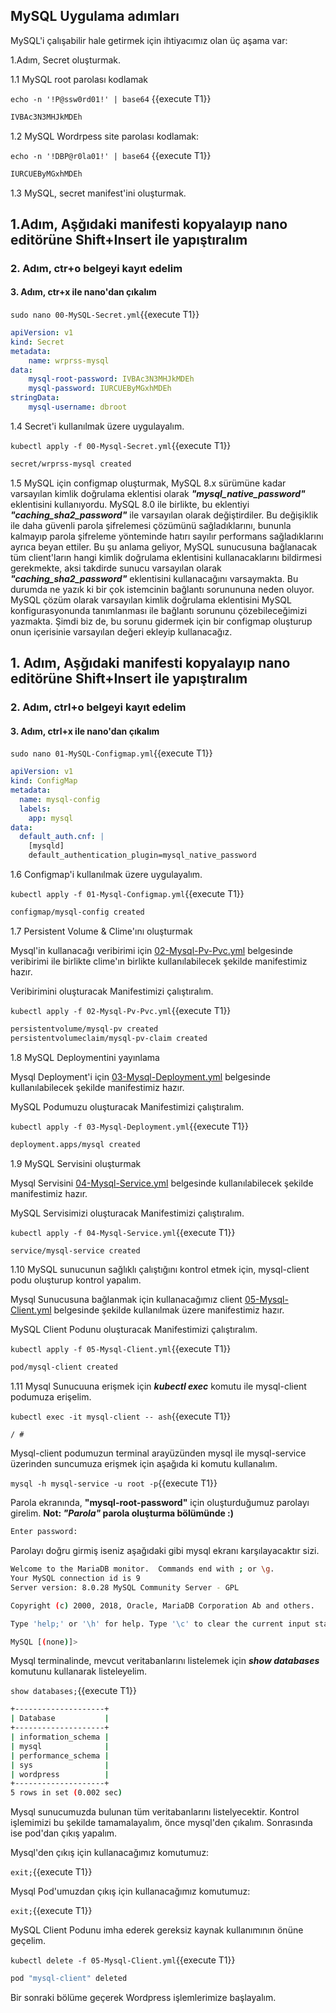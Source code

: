 ## MySQL Uygulama adımları

MySQL'i çalışabilir hale getirmek için ihtiyacımız olan  üç aşama var:

1.Adım, Secret oluşturmak.

1.1 MySQL root parolası kodlamak  

`echo -n '!P@ssw0rd01!' | base64` {{execute T1}}

```bash
IVBAc3N3MHJkMDEh
```

1.2 MySQL Wordrpess site parolası kodlamak:

`echo -n '!DBP@r0la01!' | base64` {{execute T1}}

```bash
IURCUEByMGxhMDEh
```

1.3 MySQL, secret manifest'ini oluşturmak.

## 1.Adım, Aşğıdaki manifesti kopyalayıp nano editörüne Shift+Insert ile yapıştıralım

### 2. Adım, ctr+o belgeyi kayıt edelim

#### 3. Adım, ctr+x ile nano'dan çıkalım

`sudo nano 00-MySQL-Secret.yml`{{execute T1}}

```yaml
apiVersion: v1
kind: Secret
metadata:
    name: wrprss-mysql
data:
    mysql-root-password: IVBAc3N3MHJkMDEh
    mysql-password: IURCUEByMGxhMDEh
stringData:
    mysql-username: dbroot
```

1.4 Secret'i kullanılmak üzere uygulayalım.

`kubectl apply -f 00-Mysql-Secret.yml`{{execute T1}}

```bash
secret/wrprss-mysql created
```

1.5 MySQL için configmap oluşturmak, MySQL 8.x sürümüne kadar varsayılan kimlik doğrulama eklentisi olarak  ***"mysql_native_password"*** eklentisini kullanıyordu. MySQL 8.0 ile birlikte, bu eklentiyi  ***"caching_sha2_password"*** ile varsayılan olarak değiştirdiler. Bu değişiklik ile daha güvenli parola şifrelemesi çözümünü sağladıklarını, bununla kalmayıp parola şifreleme yönteminde hatırı sayılır performans sağladıklarını ayrıca beyan ettiler.  Bu şu anlama geliyor, MySQL sunucusuna bağlanacak tüm client'ların hangi kimlik doğrulama eklentisini kullanacaklarını bildirmesi gerekmekte, aksi takdirde sunucu varsayılan olarak ***"caching_sha2_password"*** eklentisini kullanacağını varsaymakta. Bu durumda ne yazık ki bir çok istemcinin bağlantı sorunununa neden oluyor. MySQL çözüm olarak varsayılan kimlik doğrulama eklentisini MySQL konfigurasyonunda tanımlanması ile bağlantı sorununu çözebileceğimizi yazmakta. Şimdi biz de, bu sorunu gidermek için bir configmap oluşturup onun içerisinie varsayılan değeri ekleyip kullanacağız.

## 1. Adım, Aşğıdaki manifesti kopyalayıp nano editörüne Shift+Insert ile yapıştıralım

### 2. Adım, ctrl+o belgeyi kayıt edelim

#### 3. Adım, ctrl+x ile nano'dan çıkalım

`sudo nano 01-MySQL-Configmap.yml`{{execute T1}}

```yaml
apiVersion: v1
kind: ConfigMap
metadata:
  name: mysql-config
  labels:
    app: mysql
data:
  default_auth.cnf: |
    [mysqld]
    default_authentication_plugin=mysql_native_password
```

1.6 Configmap'i kullanılmak üzere uygulayalım.

`kubectl apply -f 01-Mysql-Configmap.yml`{{execute T1}}

```bash
configmap/mysql-config created
```

1.7 Persistent Volume & Clime'ını oluşturmak

Mysql'in kullanacağı veribirimi için [02-Mysql-Pv-Pvc.yml](./assets/02-Mysql-Pv-Pvc.yml) belgesinde veribirimi ile birlikte clime'ın birlikte kullanılabilecek şekilde manifestimiz hazır.

Veribirimini oluşturacak Manifestimizi çalıştıralım.

`kubectl apply -f 02-Mysql-Pv-Pvc.yml`{{execute T1}}

```bash
persistentvolume/mysql-pv created
persistentvolumeclaim/mysql-pv-claim created
```

1.8 MySQL Deploymentini yayınlama

Mysql Deployment'i için [03-Mysql-Deployment.yml](./assets/03-Mysql-Deployment.yml) belgesinde kullanılabilecek şekilde manifestimiz hazır.

MySQL Podumuzu oluşturacak Manifestimizi çalıştıralım.

`kubectl apply -f 03-Mysql-Deployment.yml`{{execute T1}}

```bash
deployment.apps/mysql created
```

1.9 MySQL Servisini oluşturmak

Mysql Servisini [04-Mysql-Service.yml](./assets/04-Mysql-Service.yml) belgesinde kullanılabilecek şekilde manifestimiz hazır.

MySQL Servisimizi oluşturacak Manifestimizi çalıştıralım.

`kubectl apply -f 04-Mysql-Service.yml`{{execute T1}}

```bash
service/mysql-service created
```

1.10 MySQL sunucunun sağlıklı çalıştığını kontrol etmek için, mysql-client podu oluşturup kontrol yapalım.

Mysql Sunucusuna bağlanmak için kullanacağımız client [05-Mysql-Client.yml](./assets/05-Mysql-Client.yml) belgesinde  şekilde kullanılmak üzere manifestimiz hazır.

MySQL Client Podunu oluşturacak Manifestimizi çalıştıralım.

`kubectl apply -f 05-Mysql-Client.yml`{{execute T1}}

```bash
pod/mysql-client created
```

1.11 Mysql Sunucuuna erişmek için ***kubectl exec*** komutu ile mysql-client podumuza erişelim.

`kubectl exec -it mysql-client -- ash`{{execute T1}}

```ash
/ #
```

Mysql-client podumuzun terminal arayüzünden mysql ile mysql-service üzerinden suncumuza erişmek için aşağıda ki komutu kullanalım.

`mysql -h mysql-service -u root -p`{{execute T1}}

Parola ekranında, **"mysql-root-password"** için oluşturduğumuz parolayı girelim. **Not: ***"Parola"*** parola oluşturma bölümünde :)**

```bash
Enter password:
```

Parolayı doğru girmiş iseniz aşağıdaki gibi mysql ekranı karşılayacaktır sizi.

```bash
Welcome to the MariaDB monitor.  Commands end with ; or \g.
Your MySQL connection id is 9
Server version: 8.0.28 MySQL Community Server - GPL

Copyright (c) 2000, 2018, Oracle, MariaDB Corporation Ab and others.

Type 'help;' or '\h' for help. Type '\c' to clear the current input statement.

MySQL [(none)]>
```

Mysql terminalinde, mevcut veritabanlarını listelemek için ***show databases*** komutunu kullanarak listeleyelim.

`show databases;`{{execute T1}}

```bash
+--------------------+
| Database           |
+--------------------+
| information_schema |
| mysql              |
| performance_schema |
| sys                |
| wordpress          |
+--------------------+
5 rows in set (0.002 sec)
```

Mysql sunucumuzda bulunan tüm veritabanlarını listelyecektir.
Kontrol işlemimizi bu şekilde tamamalayalım, önce mysql'den çıkalım. Sonrasında ise pod'dan çıkış yapalım.

Mysql'den çıkış için kullanacağımız komutumuz:

`exit;`{{execute T1}}

Mysql Pod'umuzdan çıkış için kullanacağımız komutumuz:

`exit;`{{execute T1}}

MySQL Client Podunu imha ederek gereksiz kaynak kullanımının önüne geçelim.

`kubectl delete -f 05-Mysql-Client.yml`{{execute T1}}

```bash
pod "mysql-client" deleted
```

Bir sonraki bölüme geçerek Wordpress işlemlerimize başlayalım.
